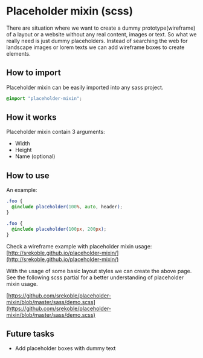 # Placeholder mixin (scss)

There are situation where we want to create a dummy prototype(wireframe) of a layout or a website without any real content, images or text. So what we really need is just dummy placeholders. Instead of searching the web for 
landscape images or lorem texts we can add wireframe boxes to create elements.

## How to import

Placeholder mixin can be easily imported into any sass project.

````scss
@import "placeholder-mixin";
````

## How it works

Placeholder mixin contain 3 arguments:

* Width
* Height
* Name (optional)

## How to use

An example:

````scss
.foo {
  @include placeholder(100%, auto, header);
}

.foo {
  @include placeholder(100px, 200px);
}
````

Check a wireframe example with placeholder mixin usage: [http://srekoble.github.io/placeholder-mixin/](http://srekoble.github.io/placeholder-mixin/)

With the usage of some basic layout styles we can create the above page. See the following scss partial for a 
better understanding of placeholder mixin usage.

[https://github.com/srekoble/placeholder-mixin/blob/master/sass/demo.scss](https://github.com/srekoble/placeholder-mixin/blob/master/sass/demo.scss)

## Future tasks

* Add placeholder boxes with dummy text
